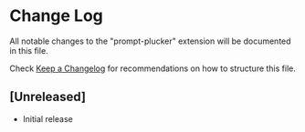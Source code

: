 # Change Log

All notable changes to the "prompt-plucker" extension will be documented in this file.

Check [Keep a Changelog](http://keepachangelog.com/) for recommendations on how to structure this file.

## [Unreleased]

- Initial release